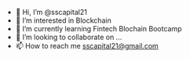 - 👋 Hi, I’m @sscapital21
- 👀 I’m interested in Blockchain
- 🌱 I’m currently learning Fintech Blochain Bootcamp
- 💞️ I’m looking to collaborate on ...
- 📫 How to reach me sscapital21@gmail.com

<!---
sscapital21/sscapital21 is a ✨ special ✨ repository because its `README.md` (this file) appears on your GitHub profile.
You can click the Preview link to take a look at your changes.
--->
